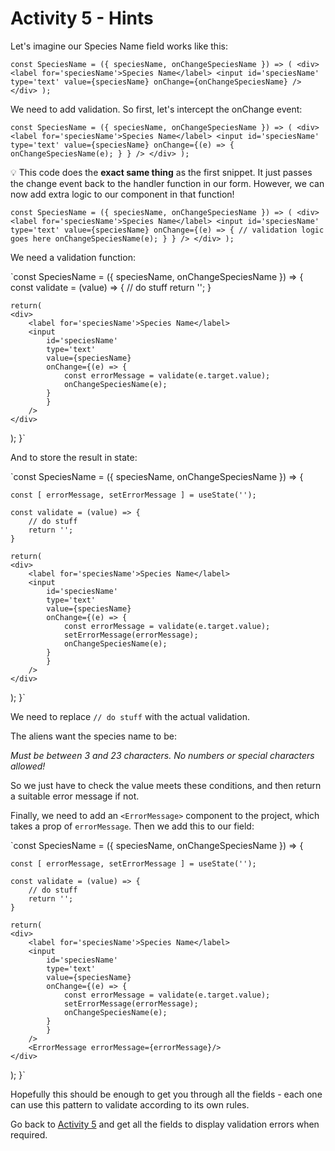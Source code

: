 # Activity 5 - Hints

Let's imagine our Species Name field works like this:

`const SpeciesName = ({ speciesName, onChangeSpeciesName }) => ( <div> <label for='speciesName'>Species Name</label> <input id='speciesName' type='text' value={speciesName} onChange={onChangeSpeciesName} /> </div> );`

We need to add validation. So first, let's intercept the onChange event:

`const SpeciesName = ({ speciesName, onChangeSpeciesName }) => ( <div> <label for='speciesName'>Species Name</label> <input id='speciesName' type='text' value={speciesName} onChange={(e) => { onChangeSpeciesName(e); } } /> </div> );`

💡 This code does the **exact same thing** as the first snippet. It just passes the change event back to the handler function in our form. However, we can now add extra logic to our component in that function!

`const SpeciesName = ({ speciesName, onChangeSpeciesName }) => ( <div> <label for='speciesName'>Species Name</label> <input id='speciesName' type='text' value={speciesName} onChange={(e) => { // validation logic goes here onChangeSpeciesName(e); } } /> </div> );`

We need a validation function:

`const SpeciesName = ({ speciesName, onChangeSpeciesName }) => {
const validate = (value) => {
// do stuff
return '';
}

    return(
    <div>
    	<label for='speciesName'>Species Name</label>
    	<input
    		id='speciesName'
    		type='text'
    		value={speciesName}
    		onChange={(e) => {
    			const errorMessage = validate(e.target.value);
    			onChangeSpeciesName(e);
    		}
    		}
    	/>
    </div>

);
}`

And to store the result in state:

`const SpeciesName = ({ speciesName, onChangeSpeciesName }) => {

    const [ errorMessage, setErrorMessage ] = useState('');

    const validate = (value) => {
    	// do stuff
    	return '';
    }

    return(
    <div>
    	<label for='speciesName'>Species Name</label>
    	<input
    		id='speciesName'
    		type='text'
    		value={speciesName}
    		onChange={(e) => {
    			const errorMessage = validate(e.target.value);
    			setErrorMessage(errorMessage);
    			onChangeSpeciesName(e);
    		}
    		}
    	/>
    </div>

);
}`

We need to replace `// do stuff` with the actual validation.

The aliens want the species name to be:

_Must be between 3 and 23 characters. No numbers or special characters allowed!_

So we just have to check the value meets these conditions, and then return a suitable error message if not.

Finally, we need to add an `<ErrorMessage>` component to the project, which takes a prop of `errorMessage`. Then we add this to our field:

`const SpeciesName = ({ speciesName, onChangeSpeciesName }) => {

    const [ errorMessage, setErrorMessage ] = useState('');

    const validate = (value) => {
    	// do stuff
    	return '';
    }

    return(
    <div>
    	<label for='speciesName'>Species Name</label>
    	<input
    		id='speciesName'
    		type='text'
    		value={speciesName}
    		onChange={(e) => {
    			const errorMessage = validate(e.target.value);
    			setErrorMessage(errorMessage);
    			onChangeSpeciesName(e);
    		}
    		}
    	/>
    	<ErrorMessage errorMessage={errorMessage}/>
    </div>

);
}`

Hopefully this should be enough to get you through all the fields - each one can use this pattern to validate according to its own rules.

Go back to [Activity 5](./activity-5.md) and get all the fields to display validation errors when required.
